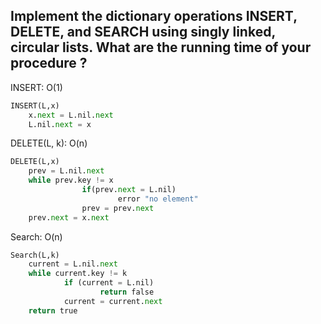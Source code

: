 ## Implement the dictionary operations INSERT, DELETE, and SEARCH using singly linked, circular lists. What are the running time of your procedure ?

INSERT: O(1)

```python
INSERT(L,x)
	x.next = L.nil.next
	L.nil.next = x
```

DELETE(L, k): O(n)

```python
DELETE(L,x)
	prev = L.nil.next
	while prev.key != x
				if(prev.next = L.nil)
						error "no element"
				prev = prev.next
	prev.next = x.next
```

Search: O(n)

```python
Search(L,k)
	current = L.nil.next
	while current.key != k
			if (current = L.nil)
					return false
			current = current.next
	return true
```
